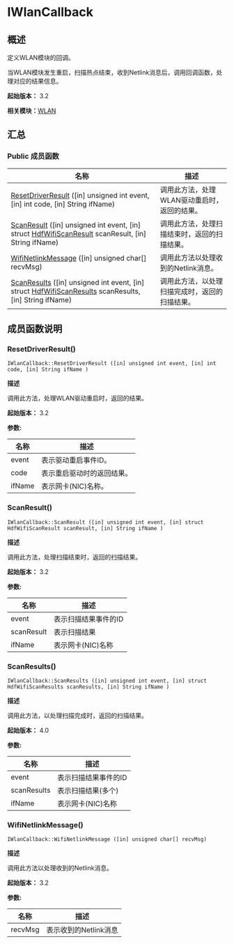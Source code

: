# IWlanCallback


## 概述

定义WLAN模块的回调。

当WLAN模块发生重启，扫描热点结束，收到Netlink消息后，调用回调函数，处理对应的结果信息。

**起始版本：** 3.2

**相关模块：**[WLAN](_w_l_a_n_v11.md)


## 汇总


### Public 成员函数

| 名称 | 描述 | 
| -------- | -------- |
| [ResetDriverResult](#resetdriverresult) ([in] unsigned int event, [in] int code, [in] String ifName) | 调用此方法，处理WLAN驱动重启时，返回的结果。  | 
| [ScanResult](#scanresult) ([in] unsigned int event, [in] struct [HdfWifiScanResult](_hdf_wifi_scan_result_v11.md) scanResult, [in] String ifName) | 调用此方法，处理扫描结束时，返回的扫描结果。  | 
| [WifiNetlinkMessage](#wifinetlinkmessage) ([in] unsigned char[] recvMsg) | 调用此方法以处理收到的Netlink消息。  | 
| [ScanResults](#scanresults) ([in] unsigned int event, [in] struct [HdfWifiScanResults](_hdf_wifi_scan_results_v11.md) scanResults, [in] String ifName) | 调用此方法，以处理扫描完成时，返回的扫描结果。  | 


## 成员函数说明


### ResetDriverResult()

```
IWlanCallback::ResetDriverResult ([in] unsigned int event, [in] int code, [in] String ifName )
```
**描述**

调用此方法，处理WLAN驱动重启时，返回的结果。

**起始版本：** 3.2

**参数:**

| 名称 | 描述 | 
| -------- | -------- |
| event | 表示驱动重启事件ID。 | 
| code | 表示重启驱动时的返回结果。 | 
| ifName | 表示网卡(NIC)名称。| 


### ScanResult()

```
IWlanCallback::ScanResult ([in] unsigned int event, [in] struct HdfWifiScanResult scanResult, [in] String ifName )
```
**描述**

调用此方法，处理扫描结束时，返回的扫描结果。

**起始版本：** 3.2

**参数:**

| 名称 | 描述 | 
| -------- | -------- |
| event | 表示扫描结果事件的ID  | 
| scanResult | 表示扫描结果  | 
| ifName | 表示网卡(NIC)名称 | 


### ScanResults()

```
IWlanCallback::ScanResults ([in] unsigned int event, [in] struct HdfWifiScanResults scanResults, [in] String ifName )
```
**描述**

调用此方法，以处理扫描完成时，返回的扫描结果。

**起始版本：** 4.0

**参数:**

| 名称 | 描述 | 
| -------- | -------- |
| event | 表示扫描结果事件的ID  | 
| scanResults | 表示扫描结果(多个)  | 
| ifName | 表示网卡(NIC)名称 | 


### WifiNetlinkMessage()

```
IWlanCallback::WifiNetlinkMessage ([in] unsigned char[] recvMsg)
```
**描述**

调用此方法以处理收到的Netlink消息。

**起始版本：** 3.2

**参数:**

| 名称 | 描述 | 
| -------- | -------- |
| recvMsg | 表示收到的Netlink消息 | 
